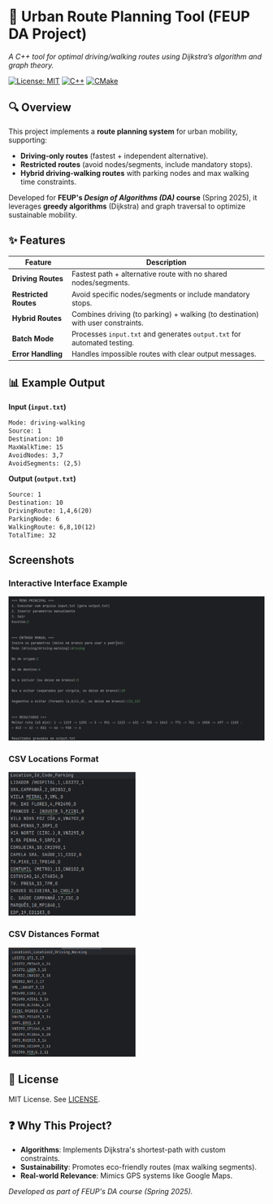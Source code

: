 
# 🚗 Urban Route Planning Tool (FEUP DA Project)
*A C++ tool for optimal driving/walking routes using Dijkstra’s algorithm and graph theory.*

[![License: MIT](https://img.shields.io/badge/License-MIT-yellow.svg)](LICENSE)
[![C++](https://img.shields.io/badge/C++-17-blue.svg)]()
[![CMake](https://img.shields.io/badge/CMake-3.10+-green.svg)]()

## 🔍 Overview
This project implements a **route planning system** for urban mobility, supporting:
- **Driving-only routes** (fastest + independent alternative).
- **Restricted routes** (avoid nodes/segments, include mandatory stops).
- **Hybrid driving-walking routes** with parking nodes and max walking time constraints.

Developed for **FEUP's *Design of Algorithms (DA)* course** (Spring 2025), it leverages **greedy algorithms** (Dijkstra) and graph traversal to optimize sustainable mobility.

## ✨ Features

| **Feature**              | **Description**                                                                 |
|--------------------------|----------------------------------------------------------------------------------|
| **Driving Routes**       | Fastest path + alternative route with no shared nodes/segments.                |
| **Restricted Routes**    | Avoid specific nodes/segments or include mandatory stops.                      |
| **Hybrid Routes**        | Combines driving (to parking) + walking (to destination) with user constraints.|
| **Batch Mode**           | Processes `input.txt` and generates `output.txt` for automated testing.        |
| **Error Handling**       | Handles impossible routes with clear output messages.                          |

## 📊 Example Output

**Input (`input.txt`)**
```plaintext
Mode: driving-walking
Source: 1
Destination: 10
MaxWalkTime: 15
AvoidNodes: 3,7
AvoidSegments: (2,5)
```

**Output (`output.txt`)**
```plaintext
Source: 1
Destination: 10
DrivingRoute: 1,4,6(20)
ParkingNode: 6
WalkingRoute: 6,8,10(12)
TotalTime: 32
```

## Screenshots

### Interactive Interface Example
<img src="https://github.com/MrNeto17/Urban_RoutePlanning/blob/main/photos/test_example.png" width="700" alt="Route visualization">

### CSV Locations Format

<img src="https://github.com/MrNeto17/Urban_RoutePlanning/blob/main/photos/locations.png" width="250" alt="Route visualization">

### CSV Distances Format

<img src="https://github.com/MrNeto17/Urban_RoutePlanning/blob/main/photos/distance.png" width="250" alt="Route visualization">

## 📄 License

MIT License. See [LICENSE](LICENSE).

## ❓ Why This Project?

- **Algorithms**: Implements Dijkstra's shortest-path with custom constraints.
- **Sustainability**: Promotes eco-friendly routes (max walking segments).
- **Real-world Relevance**: Mimics GPS systems like Google Maps.

*Developed as part of FEUP's DA course (Spring 2025).*

